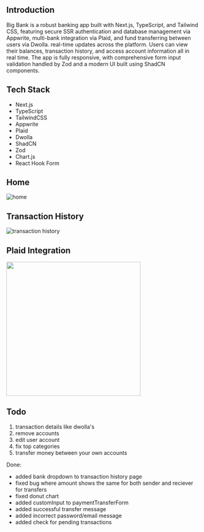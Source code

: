 ## Introduction

Big Bank is a robust banking app built with Next.js, TypeScript, and Tailwind CSS, featuring secure SSR authentication and database management via Appwrite, multi-bank integration via Plaid, and fund transferring between users via Dwolla. real-time updates across the platform. Users can view their balances, transaction history, and access account information all in real time. The app is fully responsive, with comprehensive form input validation handled by Zod and a modern UI built using ShadCN components.

## Tech Stack
- Next.js
- TypeScript
- TailwindCSS
- Appwrite
- Plaid
- Dwolla
- ShadCN
- Zod
- Chart.js
- React Hook Form

## Home
![home](https://github.com/user-attachments/assets/55636d7f-43e2-4846-af40-951b19fda473)

## Transaction History
![transaction history](https://github.com/user-attachments/assets/ab36f765-6b53-4d0e-a638-b280eebdf812)

## Plaid Integration
<img src="https://github.com/user-attachments/assets/f5b3cd0d-f5c0-4d88-ba5e-e94cfae33dce" width="350">


## Todo
1. transaction details like dwolla's
2. remove accounts
3. edit user account
4. fix top categories
5. transfer money between your own accounts

Done:
- added bank dropdown to transaction history page
- fixed bug where amount shows the same for both sender and reciever for transfers
- fixed donut chart
- added customInput to paymentTransferForm
- added successful transfer message
- added incorrect password/email message
- added check for pending transactions


